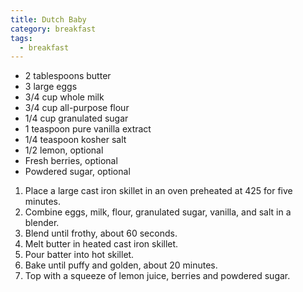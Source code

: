 ```yaml
---
title: Dutch Baby
category: breakfast
tags:
  - breakfast
---
```


- 2 tablespoons butter
- 3 large eggs
- 3/4 cup whole milk
- 3/4 cup all-purpose flour
- 1/4 cup granulated sugar
- 1 teaspoon pure vanilla extract
- 1/4 teaspoon kosher salt
- 1/2 lemon, optional
- Fresh berries, optional
- Powdered sugar, optional

1. Place a large cast iron skillet in an oven preheated at 425 for five minutes.
2. Combine eggs, milk, flour, granulated sugar, vanilla, and salt in a blender.
3. Blend until frothy, about 60 seconds.
4. Melt butter in heated cast iron skillet.
5. Pour batter into hot skillet.
6. Bake until puffy and golden, about 20 minutes.
7. Top with a squeeze of lemon juice, berries and powdered sugar.
